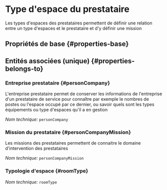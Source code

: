# Type d'espace du prestataire
<!--- THIS FILE IS GENERATED PLEASE DO NOT EDIT IT DIRECTLY --->

Les types d'espaces des prestataires permettent de définir une relation entre un type d'espaces et le prestataire et d'y définir une mission

## Propriétés de base {#properties-base}



## Entités associées (unique) {#properties-belongs-to}

### Entreprise prestataire {#personCompany}

L'entreprise prestataire permet de conserver les informations de l'entreprise d'un prestataire de service pour connaître par exemple le nombres de postes ou l'espace occupé par ce dernier, ou savoir quels sont les types équipements ou type d'espaces qu'il a en gestion

*Nom technique:* ```personCompany```

### Mission du prestataire {#personCompanyMission}

Les missions des prestataires permettent de connaitre le domaine d'intervention des prestataires

*Nom technique:* ```personCompanyMission```

### Typologie d'espace {#roomType}



*Nom technique:* ```roomType```





